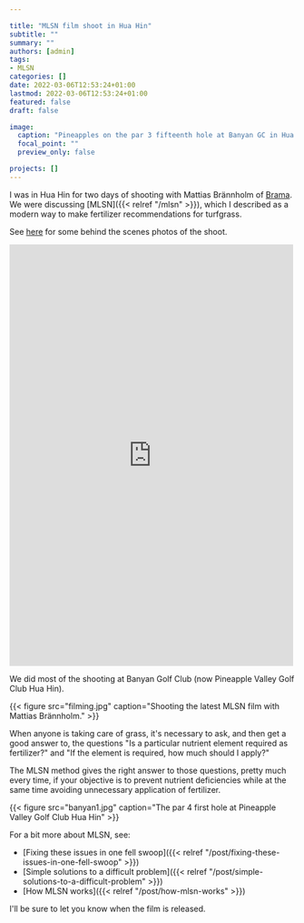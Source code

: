 ```yaml
---

title: "MLSN film shoot in Hua Hin"
subtitle: ""
summary: ""
authors: [admin]
tags: 
- MLSN
categories: []
date: 2022-03-06T12:53:24+01:00
lastmod: 2022-03-06T12:53:24+01:00
featured: false
draft: false

image:
  caption: "Pineapples on the par 3 fifteenth hole at Banyan GC in Hua Hin, Thailand (now Pineapple Valley Golf Club Hua Hin)"
  focal_point: ""
  preview_only: false

projects: []
---
```


I was in Hua Hin for two days of shooting with Mattias Brännholm of [Brama](https://brama.se/). We were discussing [MLSN]({{< relref "/mlsn" >}}), which I described as a modern way to make fertilizer recommendations for turfgrass. 

See [here](https://www.facebook.com/brannholm/posts/10159182254234177) for some behind the scenes photos of the shoot.

<iframe src="https://www.facebook.com/plugins/post.php?href=https%3A%2F%2Fwww.facebook.com%2Fbrannholm%2Fposts%2F10159182254234177&show_text=true&width=500" width="500" height="741" style="border:none;overflow:hidden" scrolling="no" frameborder="0" allowfullscreen="true" allow="autoplay; clipboard-write; encrypted-media; picture-in-picture; web-share"></iframe>

We did most of the shooting at Banyan Golf Club (now Pineapple Valley Golf Club Hua Hin).

{{< figure src="filming.jpg" caption="Shooting the latest MLSN film with Mattias Brännholm." >}}

When anyone is taking care of grass, it's necessary to ask, and then get a good answer to, the questions "Is a particular nutrient element required as fertilizer?" and "If the element is required, how much should I apply?"

The MLSN method gives the right answer to those questions, pretty much every time, if your objective is to prevent nutrient deficiencies while at the same time avoiding unnecessary application of fertilizer.

{{< figure src="banyan1.jpg" caption="The par 4 first hole at Pineapple Valley Golf Club Hua Hin" >}}

For a bit more about MLSN, see:

* [Fixing these issues in one fell swoop]({{< relref "/post/fixing-these-issues-in-one-fell-swoop" >}})
* [Simple solutions to a difficult problem]({{< relref "/post/simple-solutions-to-a-difficult-problem" >}})
* [How MLSN works]({{< relref "/post/how-mlsn-works" >}})

I'll be sure to let you know when the film is released.

